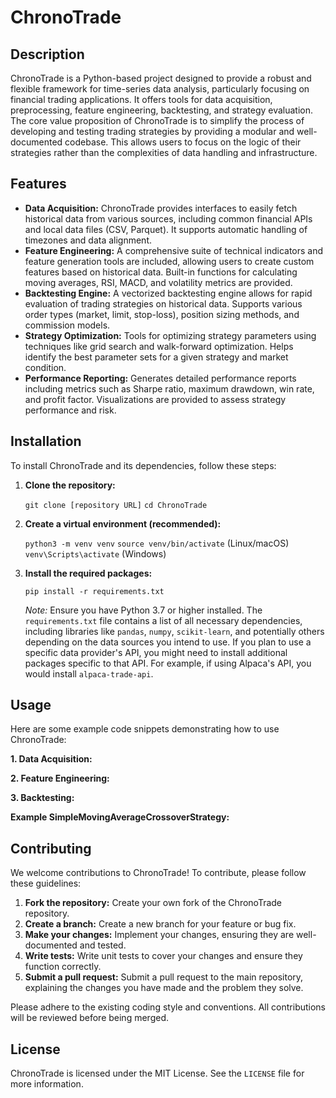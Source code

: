 # ChronoTrade

## Description

ChronoTrade is a Python-based project designed to provide a robust and flexible framework for time-series data analysis, particularly focusing on financial trading applications. It offers tools for data acquisition, preprocessing, feature engineering, backtesting, and strategy evaluation. The core value proposition of ChronoTrade is to simplify the process of developing and testing trading strategies by providing a modular and well-documented codebase. This allows users to focus on the logic of their strategies rather than the complexities of data handling and infrastructure.

## Features

*   **Data Acquisition:** ChronoTrade provides interfaces to easily fetch historical data from various sources, including common financial APIs and local data files (CSV, Parquet). It supports automatic handling of timezones and data alignment.
*   **Feature Engineering:** A comprehensive suite of technical indicators and feature generation tools are included, allowing users to create custom features based on historical data. Built-in functions for calculating moving averages, RSI, MACD, and volatility metrics are provided.
*   **Backtesting Engine:** A vectorized backtesting engine allows for rapid evaluation of trading strategies on historical data. Supports various order types (market, limit, stop-loss), position sizing methods, and commission models.
*   **Strategy Optimization:** Tools for optimizing strategy parameters using techniques like grid search and walk-forward optimization. Helps identify the best parameter sets for a given strategy and market condition.
*   **Performance Reporting:** Generates detailed performance reports including metrics such as Sharpe ratio, maximum drawdown, win rate, and profit factor. Visualizations are provided to assess strategy performance and risk.

## Installation

To install ChronoTrade and its dependencies, follow these steps:

1.  **Clone the repository:**

    `git clone [repository URL]`
    `cd ChronoTrade`

2.  **Create a virtual environment (recommended):**

    `python3 -m venv venv`
    `source venv/bin/activate`  (Linux/macOS)
    `venv\Scripts\activate` (Windows)

3.  **Install the required packages:**

    `pip install -r requirements.txt`

    *Note:* Ensure you have Python 3.7 or higher installed.  The `requirements.txt` file contains a list of all necessary dependencies, including libraries like `pandas`, `numpy`, `scikit-learn`, and potentially others depending on the data sources you intend to use. If you plan to use a specific data provider's API, you might need to install additional packages specific to that API. For example, if using Alpaca's API, you would install `alpaca-trade-api`.

## Usage

Here are some example code snippets demonstrating how to use ChronoTrade:

**1. Data Acquisition:**



**2. Feature Engineering:**



**3. Backtesting:**



**Example SimpleMovingAverageCrossoverStrategy:**



## Contributing

We welcome contributions to ChronoTrade! To contribute, please follow these guidelines:

1.  **Fork the repository:** Create your own fork of the ChronoTrade repository.
2.  **Create a branch:** Create a new branch for your feature or bug fix.
3.  **Make your changes:** Implement your changes, ensuring they are well-documented and tested.
4.  **Write tests:** Write unit tests to cover your changes and ensure they function correctly.
5.  **Submit a pull request:** Submit a pull request to the main repository, explaining the changes you have made and the problem they solve.

Please adhere to the existing coding style and conventions. All contributions will be reviewed before being merged.

## License

ChronoTrade is licensed under the MIT License. See the `LICENSE` file for more information.